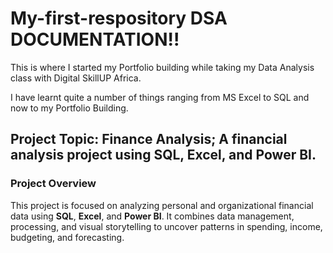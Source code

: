 # My-first-respository DSA DOCUMENTATION!!

This is where I started my Portfolio building while taking my Data Analysis class with Digital SkillUP Africa.

I have learnt quite a number of things ranging from MS Excel to SQL and now to my Portfolio Building.

## Project Topic: Finance Analysis; A financial analysis project using SQL, Excel, and Power BI.

### Project Overview 
This project is focused on analyzing personal and organizational financial data using **SQL**, **Excel**, and **Power BI**. It combines data management, processing, and visual storytelling to uncover patterns in spending, income, budgeting, and forecasting.

